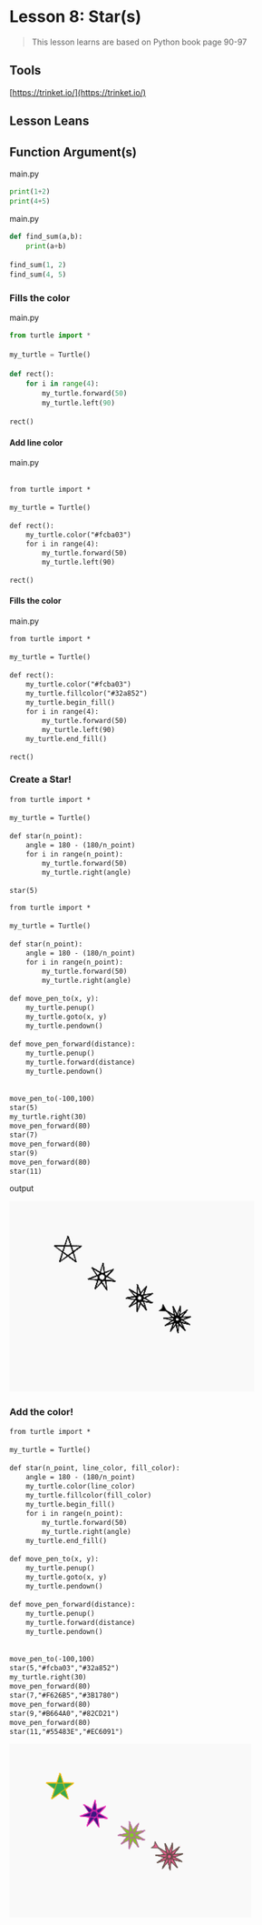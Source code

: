 # Lesson 8: Star(s)

> This lesson learns are based on Python book page 90-97


## Tools
[https://trinket.io/](https://trinket.io/)


## Lesson Leans

## Function Argument(s)

main.py
```python
print(1+2)
print(4+5)
```

main.py
```python
def find_sum(a,b):
    print(a+b)

find_sum(1, 2)
find_sum(4, 5)
```

### Fills the color

main.py

```python
from turtle import *

my_turtle = Turtle()

def rect():
    for i in range(4):
        my_turtle.forward(50)
        my_turtle.left(90)

rect()
```

#### Add line color

main.py

```python{7}

from turtle import *

my_turtle = Turtle()

def rect():
    my_turtle.color("#fcba03")
    for i in range(4):
        my_turtle.forward(50)
        my_turtle.left(90)

rect()
```

#### Fills the color

main.py

```python{7,8,12}
from turtle import *

my_turtle = Turtle()

def rect():
    my_turtle.color("#fcba03")
    my_turtle.fillcolor("#32a852")
    my_turtle.begin_fill()
    for i in range(4):
        my_turtle.forward(50)
        my_turtle.left(90)
    my_turtle.end_fill()

rect()
```

### Create a Star!

```py{5,7}
from turtle import *

my_turtle = Turtle()

def star(n_point):
    angle = 180 - (180/n_point)
    for i in range(n_point):
        my_turtle.forward(50)
        my_turtle.right(angle)
  
star(5)
```

```py{11-19,22,25,27,29}
from turtle import *

my_turtle = Turtle()

def star(n_point):
    angle = 180 - (180/n_point)
    for i in range(n_point):
        my_turtle.forward(50)
        my_turtle.right(angle)

def move_pen_to(x, y):
    my_turtle.penup()
    my_turtle.goto(x, y)
    my_turtle.pendown()

def move_pen_forward(distance):
    my_turtle.penup()
    my_turtle.forward(distance)
    my_turtle.pendown()    


move_pen_to(-100,100)
star(5)
my_turtle.right(30)
move_pen_forward(80)
star(7)
move_pen_forward(80)
star(9)
move_pen_forward(80)
star(11)
```

output

![Image](./01.png)

### Add the color!
```py{5,27,30,32,34}
from turtle import *

my_turtle = Turtle()

def star(n_point, line_color, fill_color):
    angle = 180 - (180/n_point)
    my_turtle.color(line_color)
    my_turtle.fillcolor(fill_color)
    my_turtle.begin_fill()
    for i in range(n_point):
        my_turtle.forward(50)
        my_turtle.right(angle)
    my_turtle.end_fill()

def move_pen_to(x, y):
    my_turtle.penup()
    my_turtle.goto(x, y)
    my_turtle.pendown()

def move_pen_forward(distance):
    my_turtle.penup()
    my_turtle.forward(distance)
    my_turtle.pendown()    


move_pen_to(-100,100)
star(5,"#fcba03","#32a852")
my_turtle.right(30)
move_pen_forward(80)
star(7,"#F626B5","#3B1780")
move_pen_forward(80)
star(9,"#B664A0","#82CD21")
move_pen_forward(80)
star(11,"#55483E","#EC6091")
```

![Image](./02.png)
